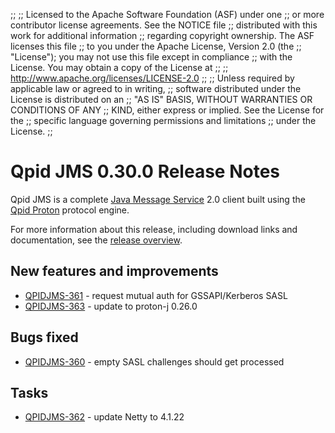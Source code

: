 ;;
;; Licensed to the Apache Software Foundation (ASF) under one
;; or more contributor license agreements.  See the NOTICE file
;; distributed with this work for additional information
;; regarding copyright ownership.  The ASF licenses this file
;; to you under the Apache License, Version 2.0 (the
;; "License"); you may not use this file except in compliance
;; with the License.  You may obtain a copy of the License at
;; 
;;   http://www.apache.org/licenses/LICENSE-2.0
;; 
;; Unless required by applicable law or agreed to in writing,
;; software distributed under the License is distributed on an
;; "AS IS" BASIS, WITHOUT WARRANTIES OR CONDITIONS OF ANY
;; KIND, either express or implied.  See the License for the
;; specific language governing permissions and limitations
;; under the License.
;;

# Qpid JMS 0.30.0 Release Notes

Qpid JMS is a complete [Java Message Service][jms] 2.0 client built
using the [Qpid Proton]({{site_url}}/proton/index.html) protocol
engine.

For more information about this release, including download links and
documentation, see the [release overview](index.html).

[jms]: http://en.wikipedia.org/wiki/Java_Message_Service


## New features and improvements

 - [QPIDJMS-361](https://issues.apache.org/jira/browse/QPIDJMS-361) - request mutual auth for GSSAPI/Kerberos SASL
 - [QPIDJMS-363](https://issues.apache.org/jira/browse/QPIDJMS-363) - update to proton-j 0.26.0

## Bugs fixed

 - [QPIDJMS-360](https://issues.apache.org/jira/browse/QPIDJMS-360) - empty SASL challenges should get processed

## Tasks

 - [QPIDJMS-362](https://issues.apache.org/jira/browse/QPIDJMS-362) - update Netty to 4.1.22